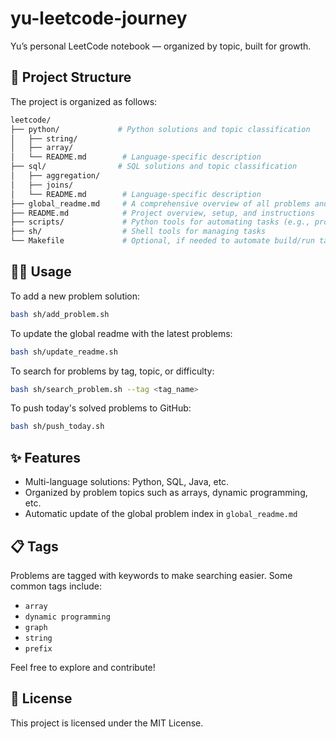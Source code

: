 # yu-leetcode-journey
Yu’s personal LeetCode notebook — organized by topic, built for growth.

## 📄 Project Structure

The project is organized as follows:

```bash
leetcode/
├── python/             # Python solutions and topic classification
│   ├── string/
│   ├── array/
│   └── README.md        # Language-specific description
├── sql/                # SQL solutions and topic classification
│   ├── aggregation/
│   ├── joins/
│   └── README.md        # Language-specific description
├── global_readme.md     # A comprehensive overview of all problems and solutions
├── README.md            # Project overview, setup, and instructions
├── scripts/             # Python tools for automating tasks (e.g., problem creation, readme updates)
├── sh/                  # Shell tools for managing tasks
└── Makefile             # Optional, if needed to automate build/run tasks
```

## 🧑‍💻 Usage

To add a new problem solution:

```bash
bash sh/add_problem.sh
```

To update the global readme with the latest problems:

```bash
bash sh/update_readme.sh
```

To search for problems by tag, topic, or difficulty:

```bash
bash sh/search_problem.sh --tag <tag_name>
```

To push today's solved problems to GitHub:

```bash
bash sh/push_today.sh
```

## ✨ Features

- Multi-language solutions: Python, SQL, Java, etc.
- Organized by problem topics such as arrays, dynamic programming, etc.
- Automatic update of the global problem index in `global_readme.md`

## 📋 Tags

Problems are tagged with keywords to make searching easier. Some common tags include:
- `array`
- `dynamic programming`
- `graph`
- `string`
- `prefix`

Feel free to explore and contribute!

## 📄 License

This project is licensed under the MIT License.